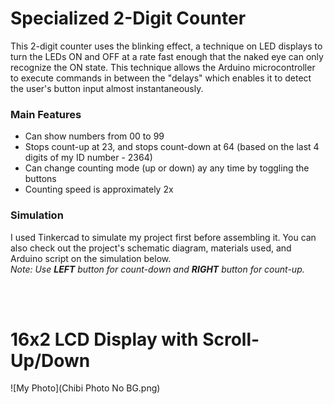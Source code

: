 # Specialized 2-Digit Counter

This 2-digit counter uses the blinking effect, a technique on LED displays to turn the LEDs ON and OFF
at a rate fast enough that the naked eye can only recognize the ON state. This technique allows the
Arduino microcontroller to execute commands in between the "delays" which enables it to detect the
user's button input almost instantaneously.

### Main Features

- Can show numbers from 00 to 99
- Stops count-up at 23, and stops count-down at 64 (based on the last 4 digits of my ID number - 2364)
- Can change counting mode (up or down) ay any time by toggling the buttons
- Counting speed is approximately 2x

### Simulation

I used Tinkercad to simulate my project first before assembling it. You can also check out the project's
schematic diagram, materials used, and Arduino script on the simulation below.  
*Note: Use **LEFT** button for count-down and **RIGHT** button for count-up.*
<!--
<iframe width="1000" height="600" src="https://www.tinkercad.com/embed/1wnJTy0ySJD?editbtn=1" frameborder="20" marginwidth="0" marginheight="0" scrolling="no"></iframe>  
-->
<br>
<br>

# 16x2 LCD Display with Scroll-Up/Down

![My Photo](Chibi Photo No BG.png)